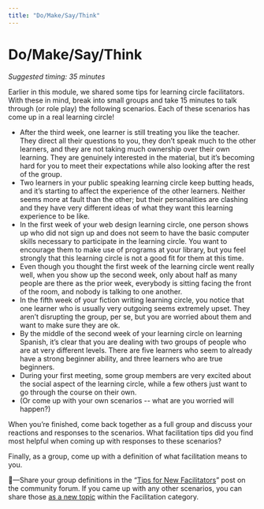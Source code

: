```yaml
---
title: "Do/Make/Say/Think"
---
```

# Do/Make/Say/Think

*Suggested timing: 35 minutes* 

Earlier in this module, we shared some tips for learning circle facilitators. With these in mind, break into small groups and take 15 minutes to talk through (or role play) the following scenarios. Each of these scenarios has come up in a real learning circle!

- After the third week, one learner is still treating you like the teacher. They direct all their questions to you, they don’t speak much to the other learners, and they are not taking much ownership over their own learning. They are genuinely interested in the material, but it’s becoming hard for you to meet their expectations while also looking after the rest of the group.
- Two learners in your public speaking learning circle keep butting heads, and it’s starting to affect the experience of the other learners. Neither seems more at fault than the other; but their personalities are clashing and they have very different ideas of what they want this learning experience to be like.
- In the first week of your web design learning circle, one person shows up who did not sign up and does not seem to have the basic computer skills necessary to participate in the learning circle. You want to encourage them to make use of programs at your library, but you feel strongly that this learning circle is not a good fit for them at this time.
- Even though you thought the first week of the learning circle went really well, when you show up the second week, only about half as many people are there as the prior week, everybody is sitting facing the front of the room, and nobody is talking to one another.
- In the fifth week of your fiction writing learning circle, you notice that one learner who is usually very outgoing seems extremely upset. They aren’t disrupting the group, per se, but you are worried about them and want to make sure they are ok.
- By the middle of the second week of your learning circle on learning Spanish, it’s clear that you are dealing with two groups of people who are at very different levels. There are five learners who seem to already have a strong beginner ability, and three learners who are true beginners.
- During your first meeting, some group members are very excited about the social aspect of the learning circle, while a few others just want to go through the course on their own.
- (Or come up with your own scenarios -- what are you worried will happen?)


When you’re finished, come back together as a full group and discuss your reactions and responses to the scenarios. What facilitation tips did you find most helpful when coming up with responses to these scenarios?

Finally, as a group, come up with a definition of what facilitation means to you. 

🧶—Share your group definitions in the “[Tips for New Facilitators](https://community.p2pu.org/t/tips-for-new-facilitators/2730/last)” post on the community forum. If you came up with any other scenarios, you can share those [as a new topic](https://community.p2pu.org/c/learning-circles/facilitation) within the Facilitation category.
